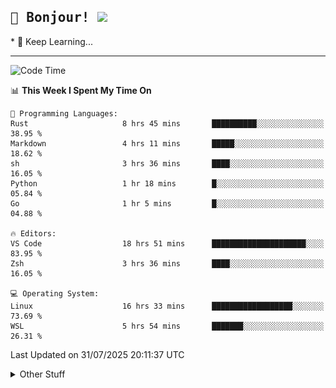 
<h2>
    <samp>🎉 Bonjour!  <img src="https://media.giphy.com/media/mGcNjsfWAjY5AEZNw6/giphy.gif" width="50"></samp>
</h2>
* 🧐 Keep Learning...
<hr>

<!--START_SECTION:waka-->
![Code Time](http://img.shields.io/badge/Code%20Time-4%2C040%20hrs%2046%20mins-blue)

📊 **This Week I Spent My Time On** 

```text
💬 Programming Languages: 
Rust                     8 hrs 45 mins       ██████████░░░░░░░░░░░░░░░   38.95 % 
Markdown                 4 hrs 11 mins       █████░░░░░░░░░░░░░░░░░░░░   18.62 % 
sh                       3 hrs 36 mins       ████░░░░░░░░░░░░░░░░░░░░░   16.05 % 
Python                   1 hr 18 mins        █░░░░░░░░░░░░░░░░░░░░░░░░   05.84 % 
Go                       1 hr 5 mins         █░░░░░░░░░░░░░░░░░░░░░░░░   04.88 % 

🔥 Editors: 
VS Code                  18 hrs 51 mins      █████████████████████░░░░   83.95 % 
Zsh                      3 hrs 36 mins       ████░░░░░░░░░░░░░░░░░░░░░   16.05 % 

💻 Operating System: 
Linux                    16 hrs 33 mins      ██████████████████░░░░░░░   73.69 % 
WSL                      5 hrs 54 mins       ███████░░░░░░░░░░░░░░░░░░   26.31 % 
```


 Last Updated on 31/07/2025 20:11:37 UTC
<!--END_SECTION:waka-->

<details >
    <summary>Other Stuff</summary>
<p align="center">
    <img src="https://api.githubtrends.io/user/svg/XmchxUp/langs?time_range=one_year&include_private=True&theme=classic" />
    <img src="https://api.githubtrends.io/user/svg/XmchxUp/repos?time_range=one_year&include_private=True&theme=classic" />
</p>

<table align="center">
  <tr>
    <td width="50%">
     <img width="100%" src="./github-metrics.svg">
    </td>
    <td width="50%">
     <img width="100%" src="./github-metrics/achievements.compact.svg" />
     <img width="100%" src="./github-metrics/wakatime.svg" />
     <img width="100%" src="./github-metrics/stars.svg" />
     <img width="100%" src="https://github-profile-trophy.vercel.app/?username=xmchxup" />
     <img height="110rem" src="https://github-readme-stats.vercel.app/api?username=xmchxup&hide_border=true&show_icons=true&include_all_commits=true&bg_color=0,EC6C6C,FFD479,FFFC79,73FA79&theme=graywhite&locale=en" />
     <img height="110rem" src="https://github-readme-stats.vercel.app/api/top-langs/?username=xmchxup&hide=css,scss,html&langs_count=8&hide_border=true&layout=compact&bg_color=0,73FA79,73FDFF,D783FF&theme=graywhite&locale=en" />
     <img width="100%" src="https://github-readme-streak-stats.herokuapp.com/?user=XmchxUp" />
    </td>
  </tr>
</table>

<!-- GitHub Activity Graph -->
<!--
<table align="center">
  <tr>
    <td colspan="2">
      <img width="100%" src="https://github-readme-activity-graph.vercel.app/graph?username=xmchxup&area=true&hide_border=true&theme=redical" />
    </td>
  </tr>
</table>

</details>
-->

<hr>


<p align="center">
    <i>You can learn anything!</i>
    <p align="center">
        <img src="https://visitor-badge.laobi.icu/badge?page_id=xmchxup" alt="visitor badge"/>       
    </p>
</p>

<!--
<picture>
  <source media="(prefers-color-scheme: dark)" srcset="https://raw.githubusercontent.com/XmchxUp/XmchxUp/output/github-snake-dark.svg" />
  <source media="(prefers-color-scheme: light)" srcset="https://raw.githubusercontent.com/XmchxUp/XmchxUp/output/github-snake.svg" />
  <img alt="github-snake" src="https://raw.githubusercontent.com/XmchxUp/XmchxUp/output/github-snake.svg" />
</picture>
-->
